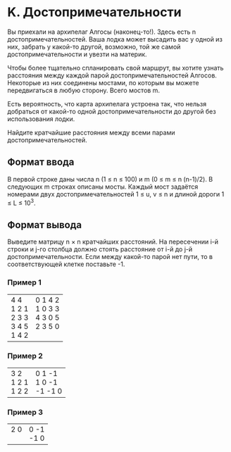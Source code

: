 # K. Достопримечательности

Вы приехали на архипелаг Алгосы (наконец-то!). Здесь есть n достопримечательностей. Ваша лодка может высадить вас у одной из них, забрать у какой-то другой, возможно, той же самой достопримечательности и увезти на материк.

Чтобы более тщательно спланировать свой маршрут, вы хотите узнать расстояния между каждой парой достопримечательностей Алгосов. Некоторые из них соединены мостами, по которым вы можете передвигаться в любую сторону. Всего мостов m.

Есть вероятность, что карта архипелага устроена так, что нельзя добраться от какой-то одной достопримечательности до другой без использования лодки.

Найдите кратчайшие расстояния между всеми парами достопримечательностей.

## Формат ввода

В первой строке даны числа n (1 ≤ n ≤ 100) и m (0 ≤ m ≤ n (n-1)/2). 
В следующих m строках описаны мосты. Каждый мост задаётся номерами двух достопримечательностей 1 ≤ u, v ≤ n и длиной дороги 1 ≤ L ≤ 10<sup>3</sup>.

## Формат вывода

Выведите матрицу n × n кратчайших расстояний. На пересечении i-й строки и j-го столбца должно стоять расстояние от i-й до j-й достопримечательности. Если между какой-то парой нет пути, то в соответствующей клетке поставьте -1.

### Пример 1

<table><tr>
<td>
4 4<br>
1 2 1<br>
2 3 3<br>
3 4 5<br>
1 4 2
</td>
<td>
0 1 4 2 <br>
1 0 3 3 <br>
4 3 0 5 <br>
2 3 5 0 <br>
<br>
</td>
</tr></table>

### Пример 2

<table><tr>
<td>
3 2<br>
1 2 1<br>
1 2 2
</td>
<td>
0 1 -1 <br>
1 0 -1 <br>
-1 -1 0 
</td>
</tr></table>

### Пример 3

<table><tr>
<td>
2 0<br>
<br>
</td>
<td>
0 -1<br>
-1 0 
</td>
</tr></table>